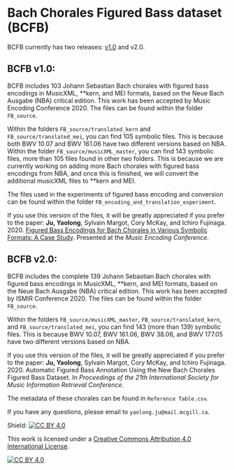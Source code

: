 # Bach Chorales Figured Bass dataset (BCFB)

BCFB currently has two releases: [v1.0](https://github.com/juyaolongpaul/Bach_chorale_FB/releases/tag/v1.0) and v2.0.

## BCFB v1.0:


BCFB includes 103 Johann Sebastian Bach chorales with figured bass encodings in MusicXML, **kern, and MEI formats, based on the Neue Bach Ausgabe (NBA) critical edition. This work has been accepted by Music Encoding Conference 2020. The files can be found within the folder `FB_source`. 

Within the folders `FB_source/translated_kern` and `FB_source/translated_mei`, you can find 105 symbolic files. This is because both BWV 10.07 and BWV 161.06 have two different versions based on NBA. Within the folder `FB_source/musicXML_master`, you can find 143 symbolic files, more than 105 files found in other two folders. This is because we are currently working on adding more Bach chorales with figured bass encodings from NBA, and once this is finished, we will convert the additional musicXML files to **kern and MEI.

The files used in the experiments of figured bass encoding and conversion can be found within the folder `FB_encoding_and_translation_experiment`.

If you use this version of the files, it will be greatly appreciated if you prefer to the paper: __Ju, Yaolong__, Sylvain Margot, Cory McKay, and Ichiro Fujinaga. 2020. [Figured Bass Encodings for Bach Chorales in Various Symbolic Formats: A Case Study](http://www.music.mcgill.ca/~cmckay/papers/musictech/ju20figured.pdf). Presented at the *Music Encoding Conference*.

## BCFB v2.0:

BCFB includes the complete 139 Johann Sebastian Bach chorales with figured bass encodings in MusicXML, **kern, and MEI formats, based on the Neue Bach Ausgabe (NBA) critical edition. This work has been accepted by ISMIR Conference 2020. The files can be found within the folder `FB_source`. 

Within the folders `FB_source/musicXML_master`, `FB_source/translated_kern`, and `FB_source/translated_mei`, you can find 143 (more than 139) symbolic files. This is because BWV 10.07, BWV 161.06, BWV 38.06, and BWV 177.05 have two different versions based on NBA. 

If you use this version of the files, it will be greatly appreciated if you prefer to the paper: __Ju, Yaolong__, Sylvain Margot, Cory McKay, and Ichiro Fujinaga. 2020. Automatic Figured Bass Annotation Using the New Bach Chorales Figured Bass Dataset. In *Proceedings of the 21th International Society for Music Information Retrieval Conference*.

The metadata of these chorales can be found in `Reference Table.csv`.

If you have any questions, please email to `yaolong.ju@mail.mcgill.ca`.

Shield: [![CC BY 4.0][cc-by-shield]][cc-by]

This work is licensed under a [Creative Commons Attribution 4.0 International
License][cc-by].

[![CC BY 4.0][cc-by-image]][cc-by]

[cc-by]: http://creativecommons.org/licenses/by/4.0/
[cc-by-image]: https://i.creativecommons.org/l/by/4.0/88x31.png
[cc-by-shield]: https://img.shields.io/badge/License-CC%20BY%204.0-lightgrey.svg
